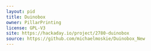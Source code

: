 ```yaml
---
layout: pid
title: Duinobox
owner: PillarPrinting
license: GPL-V3
site: https://hackaday.io/project/2780-duinobox
source: https://github.com/michaelmoskie/Duinobox_New
---
```


